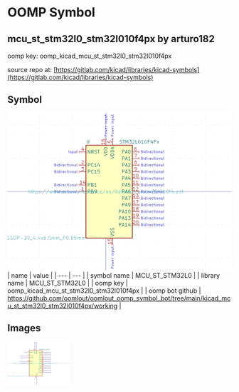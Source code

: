# OOMP Symbol  
## mcu_st_stm32l0_stm32l010f4px  by arturo182  
  
oomp key: oomp_kicad_mcu_st_stm32l0_stm32l010f4px  
  
source repo at: [https://gitlab.com/kicad/libraries/kicad-symbols](https://gitlab.com/kicad/libraries/kicad-symbols)  
## Symbol  
  
[![working.png](working_600.png)](working.png)  
| name | value | 
| --- | --- | 
| symbol name | MCU_ST_STM32L0 | 
| library name | MCU_ST_STM32L0 | 
| oomp key | oomp_kicad_mcu_st_stm32l0_stm32l010f4px | 
| oomp bot github | https://github.com/oomlout/oomlout_oomp_symbol_bot/tree/main/kicad_mcu_st_stm32l0_stm32l010f4px/working | 
## Images  
  
[![working.png](working_140.png)](working.png)  
